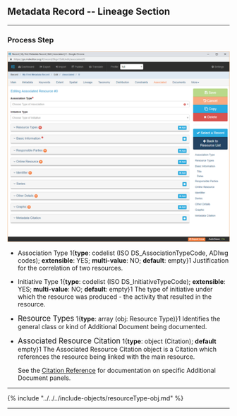 ## Metadata Record -- Lineage Section
---

### Process Step

![Associated Resource Edit Window](/assets/reference/edit-objects/metadata/associated/associated-editWindow.png)

* <span class="md-element">Association Type</span> <i class="fa fa-asterisk required" title="Required"></i> 1{**type**: codelist (ISO DS_AssociationTypeCode, ADIwg codes); **extensible**: YES; **multi-value**: NO; **default**: empty}1  Justification for the correlation of two resources. 

* <span class="md-element">Initiative Type</span> 1{**type**: codelist (ISO DS_InitiativeTypeCode); **extensible**: YES; **multi-value**: NO; **default**: empty}1  The type of initiative under which the resource was produced - the activity that resulted in the resource. 

* <span class="md-panel" style="font-size: larger">Resource Types</span> <i class="fa fa-asterisk required" title="Required"> </i> 1{**type**: array (obj: <span class="md-panel">Resource Type</span>)}1 Identifies the general class or kind of <span class="md-panel">Additional Document</span> being documented. 

* <span class="md-panel" style="font-size: larger">Associated Resource Citation</span> 1{**type**: object (<span class="md-panel">Citation</span>); **default** empty}1 The <span class="md-panel">Associated Resource Citation</span> object is a <span class="md-panel">Citation</span> which references the resource being linked with the main resource.
  
  See the [Citation Reference](../../citation/citation-section.md) for documentation on specific <span class="md-panel">Additional Document</span> panels.

---

{% include "../../../include-objects/resourceType-obj.md" %}

---
